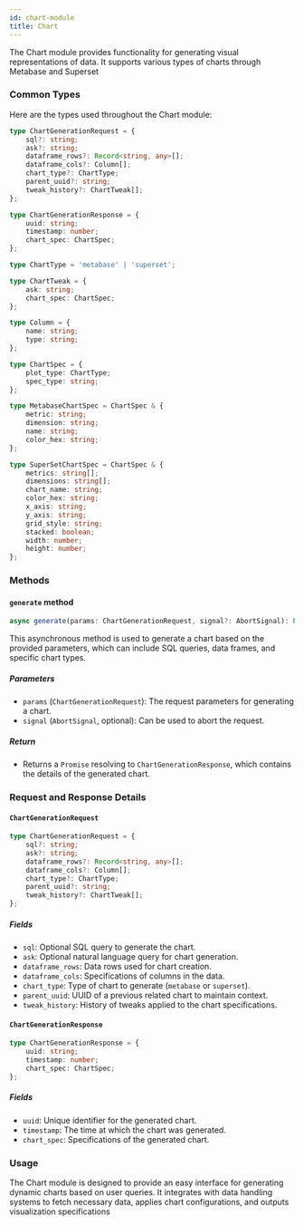 ```yaml
---
id: chart-module
title: Chart
---
```


The Chart module provides functionality for generating visual representations of data. It supports various types of charts through Metabase and Superset

### Common Types

Here are the types used throughout the Chart module:

```typescript
type ChartGenerationRequest = {
    sql?: string;
    ask?: string;
    dataframe_rows?: Record<string, any>[];
    dataframe_cols?: Column[];
    chart_type?: ChartType;
    parent_uuid?: string;
    tweak_history?: ChartTweak[];
};

type ChartGenerationResponse = {
    uuid: string;
    timestamp: number;
    chart_spec: ChartSpec;
};

type ChartType = 'metabase' | 'superset';

type ChartTweak = {
    ask: string;
    chart_spec: ChartSpec;
};

type Column = {
    name: string;
    type: string;
};

type ChartSpec = {
    plot_type: ChartType;
    spec_type: string;
};

type MetabaseChartSpec = ChartSpec & {
    metric: string;
    dimension: string;
    name: string;
    color_hex: string;
};

type SuperSetChartSpec = ChartSpec & {
    metrics: string[];
    dimensions: string[];
    chart_name: string;
    color_hex: string;
    x_axis: string;
    y_axis: string;
    grid_style: string;
    stacked: boolean;
    width: number;
    height: number;
};
```

### Methods

#### `generate` method

```typescript
async generate(params: ChartGenerationRequest, signal?: AbortSignal): Promise<ChartGenerationResponse>;
```

This asynchronous method is used to generate a chart based on the provided parameters, which can include SQL queries, data frames, and specific chart types.

##### Parameters

- `params` (`ChartGenerationRequest`): The request parameters for generating a chart.
- `signal` (`AbortSignal`, optional): Can be used to abort the request.

##### Return

- Returns a `Promise` resolving to `ChartGenerationResponse`, which contains the details of the generated chart.

### Request and Response Details

#### `ChartGenerationRequest`

```typescript
type ChartGenerationRequest = {
    sql?: string;
    ask?: string;
    dataframe_rows?: Record<string, any>[];
    dataframe_cols?: Column[];
    chart_type?: ChartType;
    parent_uuid?: string;
    tweak_history?: ChartTweak[];
};
```

##### Fields

- `sql`: Optional SQL query to generate the chart.
- `ask`: Optional natural language query for chart generation.
- `dataframe_rows`: Data rows used for chart creation.
- `dataframe_cols`: Specifications of columns in the data.
- `chart_type`: Type of chart to generate (`metabase` or `superset`).
- `parent_uuid`: UUID of a previous related chart to maintain context.
- `tweak_history`: History of tweaks applied to the chart specifications.

#### `ChartGenerationResponse`

```typescript
type ChartGenerationResponse = {
    uuid: string;
    timestamp: number;
    chart_spec: ChartSpec;
};
```

##### Fields

- `uuid`: Unique identifier for the generated chart.
- `timestamp`: The time at which the chart was generated.
- `chart_spec`: Specifications of the generated chart.

### Usage

The Chart module is designed to provide an easy interface for generating dynamic charts based on user queries. It integrates with data handling systems to fetch necessary data, applies chart configurations, and outputs visualization specifications
